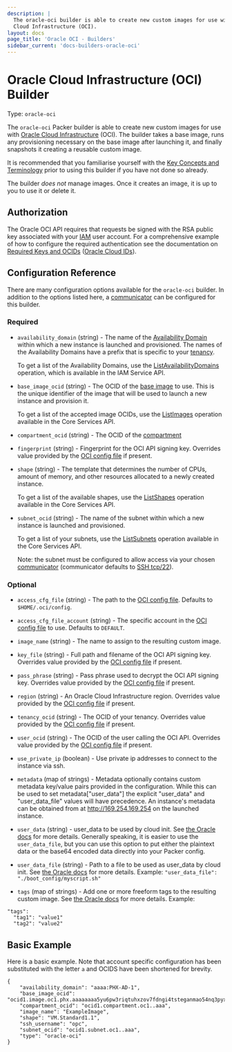 ```yaml
---
description: |
  The oracle-oci builder is able to create new custom images for use with Oracle
  Cloud Infrastructure (OCI).
layout: docs
page_title: 'Oracle OCI - Builders'
sidebar_current: 'docs-builders-oracle-oci'
---
```


# Oracle Cloud Infrastructure (OCI) Builder

Type: `oracle-oci`

The `oracle-oci` Packer builder is able to create new custom images for use
with [Oracle Cloud Infrastructure](https://cloud.oracle.com) (OCI). The builder
takes a base image, runs any provisioning necessary on the base image after
launching it, and finally snapshots it creating a reusable custom image.

It is recommended that you familiarise yourself with the
[Key Concepts and Terminology](https://docs.us-phoenix-1.oraclecloud.com/Content/GSG/Concepts/concepts.htm)
prior to using this builder if you have not done so already.

The builder _does not_ manage images. Once it creates an image, it is up to you
to use it or delete it.

## Authorization

The Oracle OCI API requires that requests be signed with the RSA public key
associated with your [IAM](https://docs.us-phoenix-1.oraclecloud.com/Content/Identity/Concepts/overview.htm)
user account. For a comprehensive example of how to configure the required
authentication see the documentation on
[Required Keys and OCIDs](https://docs.us-phoenix-1.oraclecloud.com/Content/API/Concepts/apisigningkey.htm)
([Oracle Cloud IDs](https://docs.us-phoenix-1.oraclecloud.com/Content/General/Concepts/identifiers.htm)).

## Configuration Reference

There are many configuration options available for the `oracle-oci` builder.
In addition to the options listed here, a
[communicator](/docs/templates/communicator.html) can be configured for this
builder.

### Required

 -  `availability_domain` (string) - The name of the
    [Availability Domain](https://docs.us-phoenix-1.oraclecloud.com/Content/General/Concepts/regions.htm)
    within which a new instance is launched and provisioned.
    The names of the Availability Domains have a prefix that is specific to
    your [tenancy](https://docs.us-phoenix-1.oraclecloud.com/Content/GSG/Concepts/concepts.htm#two).

    To get a list of the Availability Domains, use the
    [ListAvailabilityDomains](https://docs.us-phoenix-1.oraclecloud.com/api/#/en/identity/latest/AvailabilityDomain/ListAvailabilityDomains)
    operation, which is available in the IAM Service API.

 -  `base_image_ocid` (string) - The OCID of the [base image](https://docs.us-phoenix-1.oraclecloud.com/Content/Compute/References/images.htm)
    to use. This is the unique identifier of the image that will be used to
    launch a new instance and provision it.

    To get a list of the accepted image OCIDs, use the
    [ListImages](https://docs.us-phoenix-1.oraclecloud.com/api/#/en/iaas/latest/Image/ListImages)
    operation available in the Core Services API.

 -  `compartment_ocid` (string) - The OCID of the
    [compartment](https://docs.us-phoenix-1.oraclecloud.com/Content/GSG/Tasks/choosingcompartments.htm)

 -  `fingerprint` (string) - Fingerprint for the OCI API signing key.
    Overrides value provided by the
    [OCI config file](https://docs.us-phoenix-1.oraclecloud.com/Content/API/Concepts/sdkconfig.htm)
    if present.

 -  `shape` (string) - The template that determines the number of
    CPUs, amount of memory, and other resources allocated to a newly created
    instance.

    To get a list of the available shapes, use the
    [ListShapes](https://docs.us-phoenix-1.oraclecloud.com/api/#/en/iaas/20160918/Shape/ListShapes)
    operation available in the Core Services API.

 -  `subnet_ocid` (string) - The name of the subnet within which a new instance
    is launched and provisioned.

    To get a list of your subnets, use the
    [ListSubnets](https://docs.us-phoenix-1.oraclecloud.com/api/#/en/iaas/latest/Subnet/ListSubnets)
    operation available in the Core Services API.

    Note: the subnet must be configured to allow access via your chosen
    [communicator](/docs/templates/communicator.html) (communicator defaults to
    [SSH tcp/22](/docs/templates/communicator.html#ssh_port)).


### Optional

 -  `access_cfg_file` (string) - The path to the
    [OCI config file](https://docs.us-phoenix-1.oraclecloud.com/Content/API/Concepts/sdkconfig.htm).
    Defaults to `$HOME/.oci/config`.

 -  `access_cfg_file_account` (string) - The specific account in the
    [OCI config file](https://docs.us-phoenix-1.oraclecloud.com/Content/API/Concepts/sdkconfig.htm)
    to use. Defaults to `DEFAULT`.

 -  `image_name` (string) - The name to assign to the resulting custom image.

 -  `key_file` (string) - Full path and filename of the OCI API signing key.
    Overrides value provided by the
    [OCI config file](https://docs.us-phoenix-1.oraclecloud.com/Content/API/Concepts/sdkconfig.htm)
    if present.

 -  `pass_phrase` (string) - Pass phrase used to decrypt the OCI API signing
    key. Overrides value provided by the
    [OCI config file](https://docs.us-phoenix-1.oraclecloud.com/Content/API/Concepts/sdkconfig.htm)
    if present.

 -  `region` (string) - An Oracle Cloud Infrastructure region. Overrides
    value provided by the
    [OCI config file](https://docs.us-phoenix-1.oraclecloud.com/Content/API/Concepts/sdkconfig.htm)
    if present.

 -  `tenancy_ocid` (string) - The OCID of your tenancy. Overrides value provided
    by the
    [OCI config file](https://docs.us-phoenix-1.oraclecloud.com/Content/API/Concepts/sdkconfig.htm)
    if present.

 -  `user_ocid` (string) - The OCID of the user calling the OCI API. Overrides
    value provided by the [OCI config file](https://docs.us-phoenix-1.oraclecloud.com/Content/API/Concepts/sdkconfig.htm)
    if present.

 -  `use_private_ip` (boolean) - Use private ip addresses to connect to the instance via ssh.

 - `metadata` (map of strings) - Metadata optionally contains custom metadata key/value pairs provided in the
configuration. While this can be used to set metadata["user_data"] the explicit "user_data" and "user_data_file" values will have precedence. An instance's metadata can be obtained from at http://169.254.169.254 on the
launched instance.

 - `user_data` (string) - user_data to be used by cloud
   init. See [the Oracle docs](https://docs.us-phoenix-1.oraclecloud.com/api/#/en/iaas/20160918/LaunchInstanceDetails) for more details. Generally speaking, it is easier to use the `user_data_file`,
   but you can use this option to put either the plaintext data or the base64
   encoded data directly into your Packer config.

 - `user_data_file` (string) - Path to a file to be used as user_data by cloud
   init. See [the Oracle docs](https://docs.us-phoenix-1.oraclecloud.com/api/#/en/iaas/20160918/LaunchInstanceDetails) for more details. Example:
   `"user_data_file": "./boot_config/myscript.sh"`

 - `tags` (map of strings) - Add one or more freeform tags to the resulting custom image. See [the Oracle docs](https://docs.cloud.oracle.com/iaas/Content/Identity/Concepts/taggingoverview.htm) for more details. Example:

``` {.yaml}
"tags":
  "tag1": "value1"
  "tag2": "value2"
```

## Basic Example

Here is a basic example. Note that account specific configuration has been
substituted with the letter `a` and OCIDS have been shortened for brevity.

``` {.json}
{
    "availability_domain": "aaaa:PHX-AD-1",
    "base_image_ocid": "ocid1.image.oc1.phx.aaaaaaaa5yu6pw3riqtuhxzov7fdngi4tsteganmao54nq3pyxu3hxcuzmoa",
    "compartment_ocid": "ocid1.compartment.oc1..aaa",
    "image_name": "ExampleImage",
    "shape": "VM.Standard1.1",
    "ssh_username": "opc",
    "subnet_ocid": "ocid1.subnet.oc1..aaa",
    "type": "oracle-oci"
}
```
